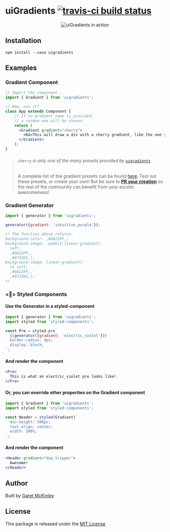 # uiGradients [![travis-ci build status](https://travis-ci.org/JSBros/uigradients.svg?branch=master)](https://travis-ci.org/JSBros/uigradients)

<div align="center"><img src="http://i.giphy.com/3oz8xTRTgiIERV3Kms.gif" alt="uiGradients in action"/></div>

## Installation

    npm install --save uigradients
    
## Examples
### Gradient Component

``` jsx
// Import the component...
import { Gradient } from 'uigradients';

// Now, use it!
class App extends Component {
    // If no gradient name is provided,
    // a random one will be chosen.
    return (
      <Gradient gradient="cherry">
        <h1>This will draw a div with a cherry gradient, like the one you're looking at right now.</h1>
      </Gradient>
    );
}
```
> ###### `cherry` is only one of the many presets provided by [_`uigradients`_](https://JSBros/uigradients)
> A complete list of the gradient presets can be found [here](https://github.com/JSBros/uigradients/blob/master/src/gradients.js).
> Test out these presets, or create your own! But be sure to 
[**PR your creation**](https://github.com/JSBros/uigradients/compare) so the 
rest of the community can benefit from your ascetic awesomeness! 


### Gradient Generator

``` jsx
import { generator } from 'uigradients';

generator({gradient: 'intuitive_purple'});

/* The function above returns: 
background-color: ,#DA22FF,;
background-image: -webkit-linear-gradient(
  left,
  ,#DA22FF,,
  ,#9733EE,);
background-image: linear-gradient(
  to left,
  ,#DA22FF,,
  ,#9733EE,);
*/
```

### <💅> Styled Components
#### Use the Generator in a styled-component

``` jsx
import { generator } from 'uigradients';
import styled from 'styled-components';

const Pre = styled.pre`
  ${generator({gradient: 'electric_violet'})}
  border-radius: 4px;
  display: block;
`;
```

#### And render the component

``` jsx
<Pre>
  This is what an electric_violet pre looks like!
</Pre>
```


#### Or, you can override other properties on the Gradient component

``` jsx
import { Gradient } from 'uigradients';
import styled from 'styled-components';

const Header = styled(Gradient)`
  min-height: 300px;
  text-align: center;
  width: 100%;
`;
```

#### And render the component

``` jsx
<Header gradient="day_tripper">
  Awesome!
</Header>
```

## Author

Built by [Garet McKinley](https://github.com/garetmckinley)

## License

This package is released under the [MIT License](LICENSE)
